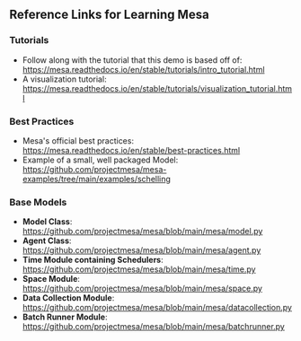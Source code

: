 ## Reference Links for Learning Mesa

### Tutorials
- Follow along with the tutorial that this demo is based off of:
https://mesa.readthedocs.io/en/stable/tutorials/intro_tutorial.html
- A visualization tutorial: https://mesa.readthedocs.io/en/stable/tutorials/visualization_tutorial.html
### Best Practices
- Mesa's official best practices:
https://mesa.readthedocs.io/en/stable/best-practices.html
- Example of a small, well packaged Model: https://github.com/projectmesa/mesa-examples/tree/main/examples/schelling
### Base Models
- **Model Class**:
https://github.com/projectmesa/mesa/blob/main/mesa/model.py
- **Agent Class**:
https://github.com/projectmesa/mesa/blob/main/mesa/agent.py
- **Time Module containing Schedulers**:
https://github.com/projectmesa/mesa/blob/main/mesa/time.py
- **Space Module**:
https://github.com/projectmesa/mesa/blob/main/mesa/space.py
- **Data Collection Module**:
https://github.com/projectmesa/mesa/blob/main/mesa/datacollection.py
- **Batch Runner Module**:
https://github.com/projectmesa/mesa/blob/main/mesa/batchrunner.py



